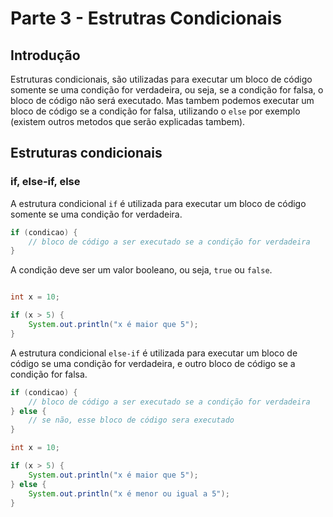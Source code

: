 # Parte 3 - Estrutras Condicionais

## Introdução

Estruturas condicionais, são utilizadas para executar um bloco de código somente se uma condição for verdadeira, 
ou seja, se a condição for falsa, o bloco de código não será executado. Mas tambem podemos executar um bloco de código
se a condição for falsa, utilizando o `else` por exemplo (existem outros metodos que serão explicadas tambem).

## Estruturas condicionais

### if, else-if, else

A estrutura condicional `if` é utilizada para executar um bloco de código somente se uma condição for verdadeira.

```java
if (condicao) {
    // bloco de código a ser executado se a condição for verdadeira
}
```

A condição deve ser um valor booleano, ou seja, `true` ou `false`.

```java

int x = 10;

if (x > 5) {
    System.out.println("x é maior que 5");
}

```

A estrutura condicional `else-if` é utilizada para executar um bloco de código se uma condição for verdadeira, e outro
bloco de código se a condição for falsa.

```java
if (condicao) {
    // bloco de código a ser executado se a condição for verdadeira
} else {
    // se não, esse bloco de código sera executado
}

int x = 10;

if (x > 5) {
    System.out.println("x é maior que 5");
} else {
    System.out.println("x é menor ou igual a 5");
}
```
